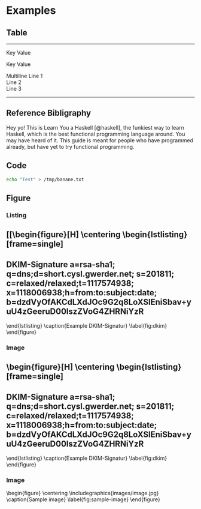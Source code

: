 # Examples

## Table

--------------    -------------------------------
Key               Value

Key               Value

Multiline         Line 1 \
                  Line 2 \
                  Line 3
--------------    -------------------------------

## Reference Bibligraphy

Hey yo! This is Learn You a Haskell [@haskell], the funkiest way to learn Haskell, which
is the best functional programming language around. You may have heard of it.
This guide is meant for people who have programmed already, but have yet to try
functional programming.


## Code

```sh
echo "Test" > /tmp/banane.txt
```

## Figure

### Listing

[[\begin{figure}[H]
  \centering
  \begin{lstlisting}[frame=single]
  ---
  DKIM-Signature a=rsa-sha1; q=dns;d=short.cysl.gwerder.net;
  s=201811; c=relaxed/relaxed;t=1117574938; 
  x=1118006938;h=from:to:subject:date;
  b=dzdVyOfAKCdLXdJOc9G2q8LoXSlEniSbav+yuU4zGeeruD00lszZVoG4ZHRNiYzR
  ---
  \end{lstlisting}
  \caption{Example DKIM-Signatur}
  \label{fig:dkim}
\end{figure}


### Image

\begin{figure}[H]
  \centering
  \begin{lstlisting}[frame=single]
  ---
  DKIM-Signature a=rsa-sha1; q=dns;d=short.cysl.gwerder.net;
  s=201811; c=relaxed/relaxed;t=1117574938; 
  x=1118006938;h=from:to:subject:date;
  b=dzdVyOfAKCdLXdJOc9G2q8LoXSlEniSbav+yuU4zGeeruD00lszZVoG4ZHRNiYzR
  ---
  \end{lstlisting}
  \caption{Example DKIM-Signatur}
  \label{fig:dkim}
\end{figure}


### Image

\begin{figure}
  \centering
  \includegraphics{images/image.jpg}
  \caption{Sample image}
  \label{fig:sample-image}
\end{figure}
